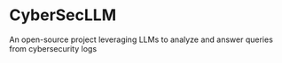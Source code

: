 # CyberSecLLM
An open-source project leveraging LLMs to analyze and answer queries from cybersecurity logs
